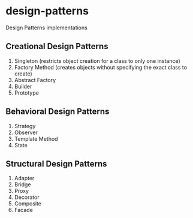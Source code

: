 # design-patterns
Design Patterns implementations

## Creational Design Patterns
1. Singleton (restricts object creation for a class to only one instance)
1. Factory Method (creates objects without specifying the exact class to create)
1. Abstract Factory
1. Builder
1. Prototype

## Behavioral Design Patterns
1. Strategy
1. Observer
1. Template Method
1. State

## Structural Design Patterns
1. Adapter
1. Bridge
1. Proxy
1. Decorator
1. Composite
1. Facade
